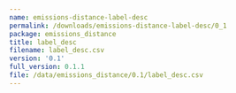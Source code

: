 ```yaml
---
name: emissions-distance-label-desc
permalink: /downloads/emissions-distance-label-desc/0_1
package: emissions_distance
title: label_desc
filename: label_desc.csv
version: '0.1'
full_version: 0.1.1
file: /data/emissions_distance/0.1/label_desc.csv
---
```

